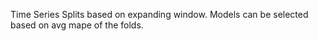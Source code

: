 Time Series Splits based on expanding window. Models can be selected based on avg mape of the folds.